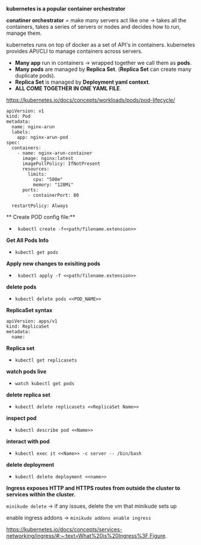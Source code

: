 **kubernetes is a popular container orchestrator**

**conatiner orchestrator** =  make many servers act like one -> takes all the containers, takes a series of servers or nodes and decides how to run, manage them.

kubernetes runs on top of docker as a set of API's in containers.
kubernetes provides API/CLI to manage containers across servers.



- **Many app** run in containers -> wrapped together we call them as **pods**.
- **Many pods** are managed by **Replica Set**. (****Replica Set**** can create many duplicate pods).
- **Replica Set** is managed by **Deployment yaml context**.
- **ALL COME TOGETHER IN ONE YAML FILE**.


https://kubernetes.io/docs/concepts/workloads/pods/pod-lifecycle/

```
apiVersion: v1
kind: Pod
metadata:
  name: nginx-arun
  labels:
    app: nginx-arun-pod
spec:
  containers:
    - name: nginx-arun-container
      image: nginx:latest
      imagePullPolicy: IfNotPresent
      resources:
        limits:
          cpu: "500m"
          memory: "128Mi"
      ports:
        - containerPort: 80

  restartPolicy: Always
```
**
Create POD config file:**
- ` kubectl create -f<<path/filename.extension>>`

**Get All Pods Info**
- `kubectl get pods`

**Apply new changes to exisiting pods**
- ` kubectl apply -f <<path/filename.extension>>`

**delete pods**
- `kubectl delete pods <<POD_NAME>>`


**ReplicaSet syntax**
```
apiVersion: apps/v1
kind: ReplicaSet
metadata:
  name:
```

**Replica set**
- `kubectl get replicasets`

**watch pods  live**
- `watch kubectl get pods`

**delete replica set**
- `kubectl delete replicasets <<ReplicaSet Name>>`

**inspect pod**
- `kubectl describe pod <<Name>>`

**interact with pod**
- `kubectl exec it <<Name>> -c server -- /bin/bash`

**delete deployment**
- `kubectl delete deployment <<name>>`

**Ingress exposes HTTP and HTTPS routes from outside the cluster to services within the cluster.**

`minikude delete` -> if any issues, delete the vm that minikude sets up

enable ingress addons -> `minikude addons enable ingress` 

https://kubernetes.io/docs/concepts/services-networking/ingress/#:~:text=What%20is%20Ingress%3F,Figure.
